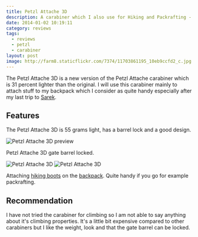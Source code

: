 ```yaml
---
title: Petzl Attache 3D
description: A carabiner which I also use for Hiking and Packrafting - Petzl Attache 3D
date: 2014-01-02 10:19:11
category: reviews
tags:
  - reviews
  - petzl
  - carabiner
layout: post
image: http://farm8.staticflickr.com/7374/11703861195_10eb9ccfd2_c.jpg
---
```


The Petzl Attache 3D is a new version of the Petzl Attache carabiner which is 31 percent lighter than the original. I will use this carabiner mainly to attach stuff to my backpack which I consider as quite handy especially after my last trip to <a href="http://hikeventures.com/hiking-and-packrafting-in-sarek-day-1/" target="_self">Sarek</a>.

<amp-img src="http://farm8.staticflickr.com/7374/11703861195_10eb9ccfd2_c.jpg" layout="responsive" width="800" height="534" alt="Petzl Attache 3D review"></amp-img>


<!--more-->

## Features
The Petzl Attache 3D is 55 grams light, has a barrel lock and a good design.

<img src="http://farm4.staticflickr.com/3830/11704221924_eab1b4e842_c.jpg" alt="Petzl Attache 3D preview">

Petzl Attache 3D gate barrel locked.

<img src="http://farm8.staticflickr.com/7397/11704217994_1f5609f3a0_c.jpg" alt="Petzl Attache 3D">

<img src="http://farm8.staticflickr.com/7293/11703856995_4055085e13_c.jpg" alt="Petzl Attache 3D">

Attaching <a href="http://amzn.to/X0WwPY" target="_self">hiking boots</a> on the <a href="http://hikeventures.com/gear-review-hmg-porter-4400-black/" target="_self">backpack</a>. Quite handy if you go for example packrafting.

## Recommendation
I have not tried the carabiner for climbing so I am not able to say anything about it's climbing properties. It's a little bit expensive compared to other carabiners but I like the weight, look and that the gate barrel can be locked.
